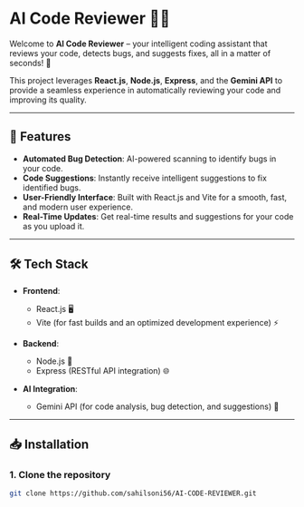 # AI Code Reviewer 🤖✨

Welcome to **AI Code Reviewer** – your intelligent coding assistant that reviews your code, detects bugs, and suggests fixes, all in a matter of seconds! 🚀

This project leverages **React.js**, **Node.js**, **Express**, and the **Gemini API** to provide a seamless experience in automatically reviewing your code and improving its quality.

---

## 🚀 Features

- **Automated Bug Detection**: AI-powered scanning to identify bugs in your code.
- **Code Suggestions**: Instantly receive intelligent suggestions to fix identified bugs.
- **User-Friendly Interface**: Built with React.js and Vite for a smooth, fast, and modern user experience.
- **Real-Time Updates**: Get real-time results and suggestions for your code as you upload it.

---

## 🛠️ Tech Stack

- **Frontend**: 
  - React.js 🖥️
  - Vite (for fast builds and an optimized development experience) ⚡

- **Backend**:
  - Node.js 🚀
  - Express (RESTful API integration) 🌐

- **AI Integration**:
  - Gemini API (for code analysis, bug detection, and suggestions) 🧠

---

## 📥 Installation

### 1. Clone the repository

```bash
git clone https://github.com/sahilsoni56/AI-CODE-REVIEWER.git
